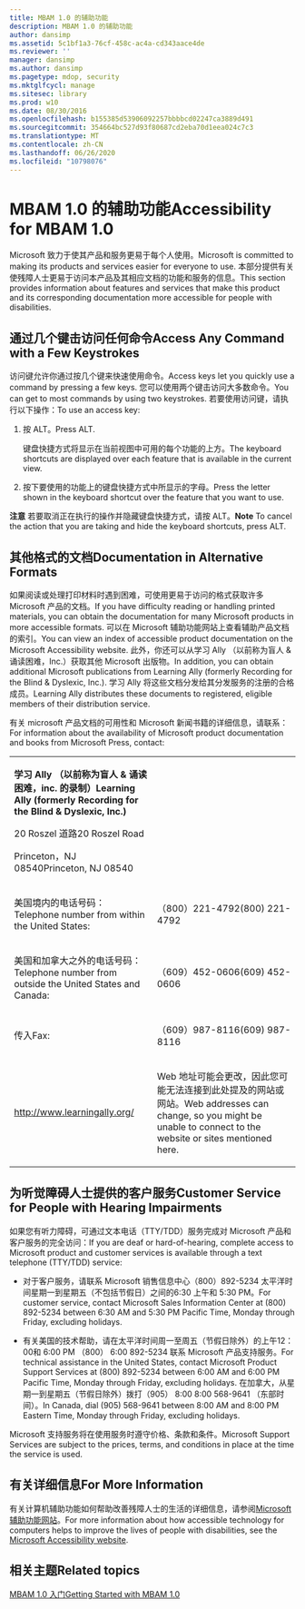 ```yaml
---
title: MBAM 1.0 的辅助功能
description: MBAM 1.0 的辅助功能
author: dansimp
ms.assetid: 5c1bf1a3-76cf-458c-ac4a-cd343aace4de
ms.reviewer: ''
manager: dansimp
ms.author: dansimp
ms.pagetype: mdop, security
ms.mktglfcycl: manage
ms.sitesec: library
ms.prod: w10
ms.date: 08/30/2016
ms.openlocfilehash: b155385d53906092257bbbbcd02247ca3889d491
ms.sourcegitcommit: 354664bc527d93f80687cd2eba70d1eea024c7c3
ms.translationtype: MT
ms.contentlocale: zh-CN
ms.lasthandoff: 06/26/2020
ms.locfileid: "10798076"
---
```

# <span data-ttu-id="85dc6-103">MBAM 1.0 的辅助功能</span><span class="sxs-lookup"><span data-stu-id="85dc6-103">Accessibility for MBAM 1.0</span></span>


<span data-ttu-id="85dc6-104">Microsoft 致力于使其产品和服务更易于每个人使用。</span><span class="sxs-lookup"><span data-stu-id="85dc6-104">Microsoft is committed to making its products and services easier for everyone to use.</span></span> <span data-ttu-id="85dc6-105">本部分提供有关使残障人士更易于访问本产品及其相应文档的功能和服务的信息。</span><span class="sxs-lookup"><span data-stu-id="85dc6-105">This section provides information about features and services that make this product and its corresponding documentation more accessible for people with disabilities.</span></span>

## <span data-ttu-id="85dc6-106">通过几个键击访问任何命令</span><span class="sxs-lookup"><span data-stu-id="85dc6-106">Access Any Command with a Few Keystrokes</span></span>


<span data-ttu-id="85dc6-107">访问键允许你通过按几个键来快速使用命令。</span><span class="sxs-lookup"><span data-stu-id="85dc6-107">Access keys let you quickly use a command by pressing a few keys.</span></span> <span data-ttu-id="85dc6-108">您可以使用两个键击访问大多数命令。</span><span class="sxs-lookup"><span data-stu-id="85dc6-108">You can get to most commands by using two keystrokes.</span></span> <span data-ttu-id="85dc6-109">若要使用访问键，请执行以下操作：</span><span class="sxs-lookup"><span data-stu-id="85dc6-109">To use an access key:</span></span>

1.  <span data-ttu-id="85dc6-110">按 ALT。</span><span class="sxs-lookup"><span data-stu-id="85dc6-110">Press ALT.</span></span>

    <span data-ttu-id="85dc6-111">键盘快捷方式将显示在当前视图中可用的每个功能的上方。</span><span class="sxs-lookup"><span data-stu-id="85dc6-111">The keyboard shortcuts are displayed over each feature that is available in the current view.</span></span>

2.  <span data-ttu-id="85dc6-112">按下要使用的功能上的键盘快捷方式中所显示的字母。</span><span class="sxs-lookup"><span data-stu-id="85dc6-112">Press the letter shown in the keyboard shortcut over the feature that you want to use.</span></span>

<span data-ttu-id="85dc6-113">**注意** 若要取消正在执行的操作并隐藏键盘快捷方式，请按 ALT。</span><span class="sxs-lookup"><span data-stu-id="85dc6-113">**Note** To cancel the action that you are taking and hide the keyboard shortcuts, press ALT.</span></span>

 

## <span data-ttu-id="85dc6-114">其他格式的文档</span><span class="sxs-lookup"><span data-stu-id="85dc6-114">Documentation in Alternative Formats</span></span>


<span data-ttu-id="85dc6-115">如果阅读或处理打印材料时遇到困难，可使用更易于访问的格式获取许多 Microsoft 产品的文档。</span><span class="sxs-lookup"><span data-stu-id="85dc6-115">If you have difficulty reading or handling printed materials, you can obtain the documentation for many Microsoft products in more accessible formats.</span></span> <span data-ttu-id="85dc6-116">可以在 Microsoft 辅助功能网站上查看辅助产品文档的索引。</span><span class="sxs-lookup"><span data-stu-id="85dc6-116">You can view an index of accessible product documentation on the Microsoft Accessibility website.</span></span> <span data-ttu-id="85dc6-117">此外，你还可以从学习 Ally （以前称为盲人 & 诵读困难，Inc.）获取其他 Microsoft 出版物。</span><span class="sxs-lookup"><span data-stu-id="85dc6-117">In addition, you can obtain additional Microsoft publications from Learning Ally (formerly Recording for the Blind & Dyslexic, Inc.).</span></span> <span data-ttu-id="85dc6-118">学习 Ally 将这些文档分发给其分发服务的注册的合格成员。</span><span class="sxs-lookup"><span data-stu-id="85dc6-118">Learning Ally distributes these documents to registered, eligible members of their distribution service.</span></span>

<span data-ttu-id="85dc6-119">有关 microsoft 产品文档的可用性和 Microsoft 新闻书籍的详细信息，请联系：</span><span class="sxs-lookup"><span data-stu-id="85dc6-119">For information about the availability of Microsoft product documentation and books from Microsoft Press, contact:</span></span>

<table>
<colgroup>
<col width="50%" />
<col width="50%" />
</colgroup>
<tbody>
<tr class="odd">
<td align="left"><p><strong><span data-ttu-id="85dc6-120">学习 Ally （以前称为盲人 &amp; 诵读困难，inc. 的录制）</span><span class="sxs-lookup"><span data-stu-id="85dc6-120">Learning Ally (formerly Recording for the Blind &amp; Dyslexic, Inc.)</span></span></strong></p>
<p><span data-ttu-id="85dc6-121">20 Roszel 道路</span><span class="sxs-lookup"><span data-stu-id="85dc6-121">20 Roszel Road</span></span></p>
<p><span data-ttu-id="85dc6-122">Princeton，NJ 08540</span><span class="sxs-lookup"><span data-stu-id="85dc6-122">Princeton, NJ 08540</span></span></p></td>
<td align="left"><p></p></td>
</tr>
<tr class="even">
<td align="left"><p><span data-ttu-id="85dc6-123">美国境内的电话号码：</span><span class="sxs-lookup"><span data-stu-id="85dc6-123">Telephone number from within the United States:</span></span></p></td>
<td align="left"><p><span data-ttu-id="85dc6-124">（800）221-4792</span><span class="sxs-lookup"><span data-stu-id="85dc6-124">(800) 221-4792</span></span></p></td>
</tr>
<tr class="odd">
<td align="left"><p><span data-ttu-id="85dc6-125">美国和加拿大之外的电话号码：</span><span class="sxs-lookup"><span data-stu-id="85dc6-125">Telephone number from outside the United States and Canada:</span></span></p></td>
<td align="left"><p><span data-ttu-id="85dc6-126">（609）452-0606</span><span class="sxs-lookup"><span data-stu-id="85dc6-126">(609) 452-0606</span></span></p></td>
</tr>
<tr class="even">
<td align="left"><p><span data-ttu-id="85dc6-127">传入</span><span class="sxs-lookup"><span data-stu-id="85dc6-127">Fax:</span></span></p></td>
<td align="left"><p><span data-ttu-id="85dc6-128">（609）987-8116</span><span class="sxs-lookup"><span data-stu-id="85dc6-128">(609) 987-8116</span></span></p></td>
</tr>
<tr class="odd">
<td align="left"><p><a href="https://go.microsoft.com/fwlink/?linkid=239" data-raw-source="[http://www.learningally.org/](https://go.microsoft.com/fwlink/?linkid=239)">http://www.learningally.org/</a></p></td>
<td align="left"><p><span data-ttu-id="85dc6-129">Web 地址可能会更改，因此您可能无法连接到此处提及的网站或网站。</span><span class="sxs-lookup"><span data-stu-id="85dc6-129">Web addresses can change, so you might be unable to connect to the website or sites mentioned here.</span></span></p></td>
</tr>
</tbody>
</table>

 

## <span data-ttu-id="85dc6-130">为听觉障碍人士提供的客户服务</span><span class="sxs-lookup"><span data-stu-id="85dc6-130">Customer Service for People with Hearing Impairments</span></span>


<span data-ttu-id="85dc6-131">如果您有听力障碍，可通过文本电话（TTY/TDD）服务完成对 Microsoft 产品和客户服务的完全访问：</span><span class="sxs-lookup"><span data-stu-id="85dc6-131">If you are deaf or hard-of-hearing, complete access to Microsoft product and customer services is available through a text telephone (TTY/TDD) service:</span></span>

-   <span data-ttu-id="85dc6-132">对于客户服务，请联系 Microsoft 销售信息中心（800）892-5234 太平洋时间星期一到星期五（不包括节假日）之间的6:30 上午和 5:30 PM。</span><span class="sxs-lookup"><span data-stu-id="85dc6-132">For customer service, contact Microsoft Sales Information Center at (800) 892-5234 between 6:30 AM and 5:30 PM Pacific Time, Monday through Friday, excluding holidays.</span></span>

-   <span data-ttu-id="85dc6-133">有关美国的技术帮助，请在太平洋时间周一至周五（节假日除外）的上午12：00和 6:00 PM （800） 6:00 892-5234 联系 Microsoft 产品支持服务。</span><span class="sxs-lookup"><span data-stu-id="85dc6-133">For technical assistance in the United States, contact Microsoft Product Support Services at (800) 892-5234 between 6:00 AM and 6:00 PM Pacific Time, Monday through Friday, excluding holidays.</span></span> <span data-ttu-id="85dc6-134">在加拿大，从星期一到星期五（节假日除外）拨打（905） 8:00 8:00 568-9641 （东部时间）。</span><span class="sxs-lookup"><span data-stu-id="85dc6-134">In Canada, dial (905) 568-9641 between 8:00 AM and 8:00 PM Eastern Time, Monday through Friday, excluding holidays.</span></span>

<span data-ttu-id="85dc6-135">Microsoft 支持服务将在使用服务时遵守价格、条款和条件。</span><span class="sxs-lookup"><span data-stu-id="85dc6-135">Microsoft Support Services are subject to the prices, terms, and conditions in place at the time the service is used.</span></span>

## <span data-ttu-id="85dc6-136">有关详细信息</span><span class="sxs-lookup"><span data-stu-id="85dc6-136">For More Information</span></span>


<span data-ttu-id="85dc6-137">有关计算机辅助功能如何帮助改善残障人士的生活的详细信息，请参阅[Microsoft 辅助功能网站](https://go.microsoft.com/fwlink/?linkid=8431)。</span><span class="sxs-lookup"><span data-stu-id="85dc6-137">For more information about how accessible technology for computers helps to improve the lives of people with disabilities, see the [Microsoft Accessibility website](https://go.microsoft.com/fwlink/?linkid=8431).</span></span>

## <span data-ttu-id="85dc6-138">相关主题</span><span class="sxs-lookup"><span data-stu-id="85dc6-138">Related topics</span></span>


[<span data-ttu-id="85dc6-139">MBAM 1.0 入门</span><span class="sxs-lookup"><span data-stu-id="85dc6-139">Getting Started with MBAM 1.0</span></span>](getting-started-with-mbam-10.md)

 

 





